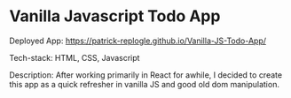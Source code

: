 # Vanilla Javascript Todo App

Deployed App: https://patrick-replogle.github.io/Vanilla-JS-Todo-App/

Tech-stack: HTML, CSS, Javascript

Description: After working primarily in React for awhile, I decided to create this app as a quick refresher in vanilla JS and good old dom manipulation.
